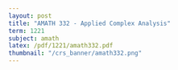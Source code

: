 ```yaml
---
layout: post
title: "AMATH 332 - Applied Complex Analysis"
term: 1221
subject: amath
latex: /pdf/1221/amath332.pdf
thumbnail: "/crs_banner/amath332.png"
---
```




